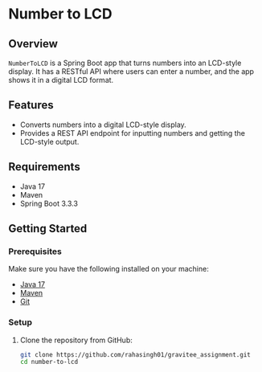 # Number to LCD

## Overview
`NumberToLCD` is a Spring Boot app that turns numbers into an LCD-style display. It has a RESTful API where users can enter a number, and the app shows it in a digital LCD format.
## Features
- Converts numbers into a digital LCD-style display.
- Provides a REST API endpoint for inputting numbers and getting the LCD-style output.

## Requirements
- Java 17
- Maven
- Spring Boot 3.3.3

## Getting Started

### Prerequisites
Make sure you have the following installed on your machine:
- [Java 17](https://www.oracle.com/java/technologies/javase-jdk17-downloads.html)
- [Maven](https://maven.apache.org/)
- [Git](https://git-scm.com/)

### Setup
1. Clone the repository from GitHub:
   ```bash
   git clone https://github.com/rahasingh01/gravitee_assignment.git
   cd number-to-lcd
